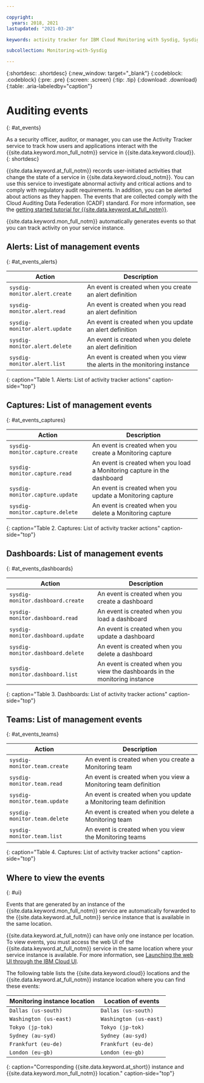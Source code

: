 ```yaml
---

copyright:
  years: 2018, 2021
lastupdated: "2021-03-28"

keywords: activity tracker for IBM Cloud Monitoring with Sysdig, Sysdig, IBM Cloud, audit, activity tracker, events, audit logs

subcollection: Monitoring-with-Sysdig

---
```


{:shortdesc: .shortdesc}
{:new_window: target="_blank"}
{:codeblock: .codeblock}
{:pre: .pre}
{:screen: .screen}
{:tip: .tip}
{:download: .download}
{:table: .aria-labeledby="caption"}


# Auditing events
{: #at_events}

As a security officer, auditor, or manager, you can use the Activity Tracker service to track how users and applications interact with the {{site.data.keyword.mon_full_notm}} service in {{site.data.keyword.cloud}}.
{: shortdesc}

{{site.data.keyword.at_full_notm}} records user-initiated activities that change the state of a service in {{site.data.keyword.cloud_notm}}. You can use this service to investigate abnormal activity and critical actions and to comply with regulatory audit requirements. In addition, you can be alerted about actions as they happen. The events that are collected comply with the Cloud Auditing Data Federation (CADF) standard. For more information, see the [getting started tutorial for {{site.data.keyword.at_full_notm}}](/docs/Activity-Tracker-with-LogDNA?topic=Activity-Tracker-with-LogDNA-getting-started).

{{site.data.keyword.mon_full_notm}} automatically generates events so that you can track activity on your service instance.


## Alerts: List of management events
{: #at_events_alerts}

| Action                                | Description                                       |
|---------------------------------------|---------------------------------------------------|
| `sysdig-monitor.alert.create`         | An event is created when you create an alert definition |
| `sysdig-monitor.alert.read`           | An event is created when you read an alert definition |
| `sysdig-monitor.alert.update`         | An event is created when you update an alert definition |
| `sysdig-monitor.alert.delete`         | An event is created when you delete an alert definition |
| `sysdig-monitor.alert.list`           | An event is created when you view the alerts in the monitoring instance  |
{: caption="Table 1. Alerts: List of activity tracker actions" caption-side="top"} 

## Captures: List of management events
{: #at_events_captures}


| Action                                | Description                                       |
|---------------------------------------|---------------------------------------------------|
| `sysdig-monitor.capture.create`       | An event is created when you create a Monitoring capture |
| `sysdig-monitor.capture.read`         | An event is created when you load a Monitoring capture in the dashboard |
| `sysdig-monitor.capture.update`       | An event is created when you update a Monitoring capture |
| `sysdig-monitor.capture.delete`       | An event is created when you delete a Monitoring capture |
{: caption="Table 2. Captures: List of activity tracker actions" caption-side="top"} 


## Dashboards: List of management events
{: #at_events_dashboards}


| Action                                | Description                                       |
|---------------------------------------|---------------------------------------------------|
| `sysdig-monitor.dashboard.create`     | An event is created when you create a dashboard |
| `sysdig-monitor.dashboard.read`       | An event is created when you load a dashboard |
| `sysdig-monitor.dashboard.update`     | An event is created when you update a dashboard |
| `sysdig-monitor.dashboard.delete`     | An event is created when you delete a dashboard |
| `sysdig-monitor.dashboard.list`       | An event is created when you view the dashboards in the monitoring instance |
{: caption="Table 3. Dashboards: List of activity tracker actions" caption-side="top"} 



## Teams: List of management events
{: #at_events_teams}


| Action                                | Description                                       |
|---------------------------------------|---------------------------------------------------|
| `sysdig-monitor.team.create`          | An event is created when you create a Monitoring team |
| `sysdig-monitor.team.read`            | An event is created when you view a Monitoring team definition |
| `sysdig-monitor.team.update`          | An event is created when you update a Monitoring team definition |
| `sysdig-monitor.team.delete`          | An event is created when you delete a Monitoring team |
| `sysdig-monitor.team.list`            | An event is created when you view the Monitoring teams |
{: caption="Table 4. Captures: List of activity tracker actions" caption-side="top"} 




## Where to view the events
{: #ui}

Events that are generated by an instance of the {{site.data.keyword.mon_full_notm}} service are automatically forwarded to the {{site.data.keyword.at_full_notm}} service instance that is available in the same location.

{{site.data.keyword.at_full_notm}} can have only one instance per location. To view events, you must access the web UI of the {{site.data.keyword.at_full_notm}} service in the same location where your service instance is available. For more information, see [Launching the web UI through the IBM Cloud UI](/docs/Activity-Tracker-with-LogDNA?topic=Activity-Tracker-with-LogDNA-launch).

The following table lists the {{site.data.keyword.cloud}} locations and the {{site.data.keyword.at_full_notm}} instance location where you can find these events:

| Monitoring instance location         | Location of events  |
|-----------------------------|---------------------|
| `Dallas (us-south)`         | `Dallas (us-south)` |
| `Washington (us-east)`      | `Washington (us-east)` |
| `Tokyo (jp-tok)`            | `Tokyo (jp-tok)` |   
| `Sydney (au-syd)`           | `Sydney (au-syd)` |
| `Frankfurt (eu-de)`         | `Frankfurt (eu-de)` |
| `London (eu-gb)`            | `London (eu-gb)` |
{: caption="Corresponding {{site.data.keyword.at_short}} instance and {{site.data.keyword.mon_full_notm}} location." caption-side="top"}




